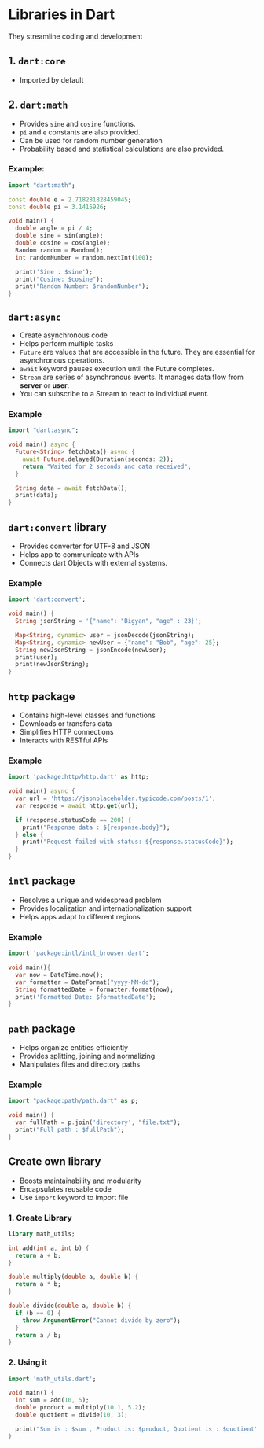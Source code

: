 # Libraries in Dart

They streamline coding and development

## 1. `dart:core`

- Imported by default

## 2. `dart:math`

- Provides `sine` and `cosine` functions.
- `pi` and `e` constants are also provided.
- Can be used for random number generation
- Probability based and statistical calculations are also provided.

### Example:

```dart
import "dart:math";

const double e = 2.718281828459045;
const double pi = 3.1415926;

void main() {
  double angle = pi / 4;
  double sine = sin(angle);
  double cosine = cos(angle);
  Random random = Random();
  int randomNumber = random.nextInt(100);

  print('Sine : $sine');
  print("Cosine: $cosine");
  print("Random Number: $randomNumber");
}
```

## `dart:async`

- Create asynchronous code
- Helps perform multiple tasks
- `Future` are values that are accessible in the future. They are essential for asynchronous operations.
- `await` keyword pauses execution until the Future completes.
- `Stream` are series of asynchronous events. It manages data flow from **server** or **user**.
- You can subscribe to a Stream to react to individual event.

### Example

```dart
import "dart:async";

void main() async {
  Future<String> fetchData() async {
    await Future.delayed(Duration(seconds: 2));
    return "Waited for 2 seconds and data received";
  }

  String data = await fetchData();
  print(data);
}
```

## `dart:convert` library

- Provides converter for UTF-8 and JSON
- Helps app to communicate with APIs
- Connects dart Objects with external systems.

### Example

```dart
import 'dart:convert';

void main() {
  String jsonString = '{"name": "Bigyan", "age" : 23}';

  Map<String, dynamic> user = jsonDecode(jsonString);
  Map<String, dynamic> newUser = {"name": "Bob", "age": 25};
  String newJsonString = jsonEncode(newUser);
  print(user);
  print(newJsonString);
}
```

## `http` package

- Contains high-level classes and functions
- Downloads or transfers data
- Simplifies HTTP connections
- Interacts with RESTful APIs

### Example

```dart
import 'package:http/http.dart' as http;

void main() async {
  var url = 'https://jsonplaceholder.typicode.com/posts/1';
  var response = await http.get(url);

  if (response.statusCode == 200) {
    print("Response data : ${response.body}");
  } else {
    print("Request failed with status: ${response.statusCode}");
  }
}
```

## `intl` package

- Resolves a unique and widespread problem
- Provides localization and internationalization support
- Helps apps adapt to different regions

### Example

```dart
import 'package:intl/intl_browser.dart';

void main(){
  var now = DateTime.now();
  var formatter = DateFormat("yyyy-MM-dd");
  String formattedDate = formatter.format(now);
  print('Formatted Date: $formattedDate');
}
```

## `path` package

- Helps organize entities efficiently
- Provides splitting, joining and normalizing
- Manipulates files and directory paths

### Example

```dart
import "package:path/path.dart" as p;

void main() {
  var fullPath = p.join('directory', "file.txt");
  print("Full path : $fullPath");
}
```

## Create own library

- Boosts maintainability and modularity
- Encapsulates reusable code
- Use `import` keyword to import file

### 1. Create Library

```dart title="main.dart"
library math_utils;

int add(int a, int b) {
  return a + b;
}

double multiply(double a, double b) {
  return a * b;
}

double divide(double a, double b) {
  if (b == 0) {
    throw ArgumentError("Cannot divide by zero");
  }
  return a / b;
}
```

### 2. Using it

```dart title="main.dart"
import 'math_utils.dart';

void main() {
  int sum = add(10, 5);
  double product = multiply(10.1, 5.2);
  double quotient = divide(10, 3);

  print("Sum is : $sum , Product is: $product, Quotient is : $quotient");
}
```

